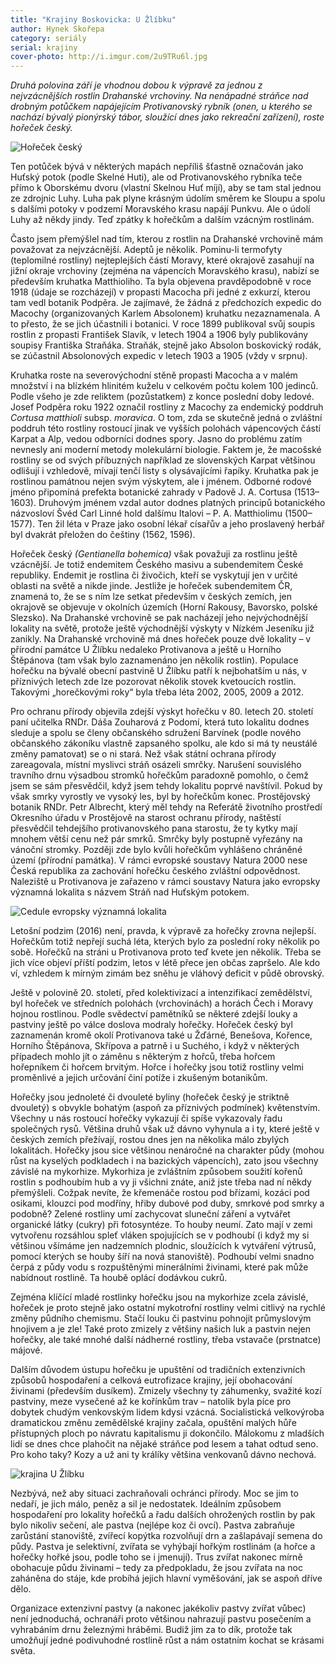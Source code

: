 ```yaml
---
title: "Krajiny Boskovicka: U Žlíbku"
author: Hynek Skořepa
category: seriály
serial: krajiny
cover-photo: http://i.imgur.com/2u9TRu6l.jpg
---
```


*Druhá polovina září je vhodnou dobou k výpravě za jednou z nejvzácnějších rostlin Drahanské vrchoviny. Na nenápadné stráňce nad drobným potůčkem napájejícím Protivanovský rybník (onen, u kterého se nachází bývalý pionýrský tábor, sloužící dnes jako rekreační zařízení), roste hořeček český.*

<img src="http://i.imgur.com/2u9TRu6.jpg" alt="Hořeček český" class="img-responsive img-popup" data-author="Drahomír Skořepa">

Ten potůček bývá v některých mapách nepříliš šťastně označován jako Huťský potok (podle Skelné Huti), ale od Protivanovského rybníka teče přímo k Oborskému dvoru (vlastní Skelnou Huť míjí), aby se tam stal jednou ze zdrojnic Luhy. Luha pak plyne krásným údolím směrem ke Sloupu a spolu s dalšími potoky v podzemí Moravského krasu napájí Punkvu. Ale o údolí Luhy až někdy jindy. Teď zpátky k hořečkům a dalším vzácným rostlinám. 

Často jsem přemýšlel nad tím, kterou z rostlin na Drahanské vrchovině mám považovat za nejvzácnější. Adeptů je několik. Pominu-li termofyty (teplomilné rostliny) nejteplejších částí Moravy, které okrajově zasahují na jižní okraje vrchoviny (zejména na vápencích Moravského krasu), nabízí se především kruhatka Matthioliho. Ta byla objevena pravděpodobně v roce 1918 (údaje se rozcházejí) v propasti Macocha při jedné z exkurzí, kterou tam vedl botanik Podpěra. Je zajímavé, že žádná z předchozích expedic do Macochy (organizovaných Karlem Absolonem) kruhatku nezaznamenala. A to přesto, že se jich účastnili i botanici. V roce 1899 publikoval svůj soupis rostlin z propasti František Slavík, v letech 1904 a 1906 byly publikovány soupisy Františka Straňáka. Straňák, stejně jako Absolon boskovický rodák, se zúčastnil Absolonových expedic v letech 1903 a 1905 (vždy v srpnu). 

Kruhatka roste na severovýchodní stěně propasti Macocha a v malém množství i na blízkém hlinitém kuželu v celkovém počtu kolem 100 jedinců. Podle všeho je zde reliktem (pozůstatkem) z konce poslední doby ledové. Josef Podpěra roku 1922 označil rostliny z Macochy za endemický poddruh *Cortusa matthioli* subsp. *moravica*. O tom, zda se skutečně jedná o zvláštní poddruh této rostliny rostoucí jinak ve vyšších polohách vápencových částí Karpat a Alp, vedou odborníci dodnes spory. Jasno do problému zatím nevnesly ani moderní metody molekulární biologie. Faktem je, že macošské rostliny se od svých příbuzných například ze slovenských Karpat většinou odlišují i vzhledově, mívají tenčí listy s olysávajícími řapíky. Kruhatka pak je rostlinou památnou nejen svým výskytem, ale i jménem. Odborné rodové jméno připomíná prefekta botanické zahrady v Padově J. A. Cortusa (1513–1603). Druhovým jménem vzdal autor dodnes platných principů botanického názvosloví Švéd Carl Linné hold dalšímu Italovi – P. A. Matthiolimu (1500–1577). Ten žil léta v Praze jako osobní lékař císařův a jeho proslavený herbář byl dvakrát přeložen do češtiny (1562, 1596).

Hořeček český *(Gentianella bohemica)* však považuji za rostlinu ještě vzácnější. Je totiž endemitem Českého masivu a subendemitem České republiky. Endemit je rostlina či živočich, kteří se vyskytují jen v určité oblasti na světě a nikde jinde. Jestliže je hořeček subendemitem ČR, znamená to, že se s ním lze setkat především v českých zemích, jen okrajově se objevuje v okolních územích (Horní Rakousy, Bavorsko, polské Slezsko). Na Drahanské vrchovině se pak nacházejí jeho nejvýchodnější lokality na světě, protože ještě východnější výskyty v Nízkém Jeseníku již zanikly. Na Drahanské vrchovině má dnes hořeček pouze dvě lokality – v přírodní památce U Žlíbku nedaleko Protivanova a ještě u Horního Štěpánova (tam však bylo zaznamenáno jen několik rostlin). Populace hořečku na bývalé obecní pastvině U Žlíbku patří k nejbohatším u nás, v příznivých letech zde lze pozorovat několik stovek kvetoucích rostlin. Takovými „horečkovými roky“ byla třeba léta 2002, 2005, 2009 a 2012.

Pro ochranu přírody objevila zdejší výskyt hořečku v 80. letech 20. století paní učitelka RNDr. Dáša Zouharová z Podomí, která tuto lokalitu dodnes sleduje a spolu se členy občanského sdružení Barvínek (podle nového občanského zákoníku vlastně zapsaného spolku, ale kdo si má ty neustálé změny pamatovat) se o ni stará. Než však státní ochrana přírody zareagovala, místní myslivci stráň osázeli smrčky. Narušení souvislého travního drnu výsadbou stromků hořečkům paradoxně pomohlo, o čemž jsem se sám přesvědčil, když jsem tehdy lokalitu poprvé navštívil. Pokud by však smrky vyrostly ve vysoký les, byl by hořečkům konec. Prostějovský botanik RNDr. Petr Albrecht, který měl tehdy na Referátě životního prostředí Okresního úřadu v Prostějově na starost ochranu přírody, naštěstí přesvědčil tehdejšího protivanovského pana starostu, že ty kytky mají mnohem větší cenu než pár smrků. Smrčky byly postupně vyřezány na vánoční stromky. Později zde bylo kvůli hořečkům vyhlášeno chráněné území (přírodní památka). V rámci evropské soustavy Natura 2000 nese Česká republika za zachování hořečku českého zvláštní odpovědnost. Naleziště u Protivanova je zařazeno v rámci soustavy Natura jako evropsky významná lokalita s názvem Stráň nad Huťským potokem.

<img src="http://i.imgur.com/awmLU9B.jpg" alt="Cedule evropsky významná lokalita" class="img-responsive img-popup" data-author="Drahomír Skořepa">

Letošní podzim (2016) není, pravda, k výpravě za hořečky zrovna nejlepší. Hořečkům totiž nepřejí suchá léta, kterých bylo za poslední roky několik po sobě. Hořečků na stráni u Protivanova proto teď kvete jen několik. Třeba se jich více objeví příští podzim, letos v létě přece jen občas zapršelo. Ale kdo ví, vzhledem k mírným zimám bez sněhu je vláhový deficit v půdě obrovský.

Ještě v polovině 20. století, před kolektivizací a intenzifikací zemědělství, byl hořeček ve středních polohách (vrchovinách) a horách Čech i Moravy hojnou rostlinou. Podle svědectví pamětníků se některé zdejší louky a pastviny ještě po válce doslova modraly hořečky. Hořeček český byl zaznamenán kromě okolí Protivanova také u Žďárné, Benešova, Kořence, Horního Štěpánova, Skřípova a patrně i u Suchého, i když v některých případech mohlo jít o záměnu s některým z hořců, třeba hořcem hořepníkem či hořcem brvitým. Hořce i hořečky jsou totiž rostliny velmi proměnlivé a jejich určování činí potíže i zkušeným botanikům.

Hořečky jsou jednoleté či dvouleté byliny (hořeček český je striktně dvouletý) s obvykle bohatým (aspoň za příznivých podmínek) květenstvím. Všechny u nás rostoucí hořečky vykazují či spíše vykazovaly řadu společných rysů. Většina druhů však už dávno vyhynula a i ty, které ještě v českých zemích přežívají, rostou dnes jen na několika málo zbylých lokalitách. Hořečky jsou sice většinou nenáročné na charakter půdy (mohou růst na kyselých podkladech i na bazických vápencích), zato jsou všechny závislé na mykorhize. Mykorhiza je zvláštním způsobem soužití kořenů rostlin s podhoubím hub a vy ji všichni znáte, aniž jste třeba nad ní někdy přemýšleli. Cožpak nevíte, že křemenáče rostou pod břízami, kozáci pod osikami, klouzci pod modříny, hřiby dubové pod duby, smrkové pod smrky a podobně? Zelené rostliny umí zachycovat sluneční záření a vytvářet organické látky (cukry) při fotosyntéze. To houby neumí. Zato mají v zemi vytvořenu rozsáhlou spleť vláken spojujících se v podhoubí (i když my si většinou všímáme jen nadzemních plodnic, sloužících k vytváření výtrusů, pomocí kterých se houby šíří na nová stanoviště). Podhoubí velmi snadno čerpá z půdy vodu s rozpuštěnými minerálními živinami, které pak může nabídnout rostlině. Ta houbě oplácí dodávkou cukrů.

Zejména klíčící mladé rostlinky hořečku jsou na mykorhize zcela závislé, hořeček je proto stejně jako ostatní mykotrofní rostliny velmi citlivý na rychlé změny půdního chemismu. Stačí louku či pastvinu pohnojit průmyslovým hnojivem a je zle! Také proto zmizely z většiny našich luk a pastvin nejen hořečky, ale také mnohé další nádherné rostliny, třeba vstavače (prstnatce) májové.

Dalším důvodem ústupu hořečku je upuštění od tradičních extenzivních způsobů hospodaření a celková eutrofizace krajiny, její obohacování živinami (především dusíkem). Zmizely všechny ty záhumenky, svažité kozí pastviny, meze vysečené až ke kořínkům trav – natolik byla píce pro dobytek chudým venkovským lidem kdysi vzácná. Socialistická velkovýroba dramatickou změnu zemědělské krajiny začala, opuštění malých hůře přístupných ploch po návratu kapitalismu ji dokončilo. Málokomu z mladších lidí se dnes chce plahočit na nějaké stráňce pod lesem a tahat odtud seno. Pro koho taky? Kozy a už ani ty králíky většina venkovanů dávno nechová.

<img src="http://i.imgur.com/5pTRb8T.jpg" alt="krajina U Žlíbku" class="img-responsive img-popup" data-author="Drahomír Skořepa">

Nezbývá, než aby situaci zachraňovali ochránci přírody. Moc se jim to nedaří, je jich málo, peněz a sil je nedostatek. Ideálním způsobem hospodaření pro lokality hořečků a řadu dalších ohrožených rostlin by pak bylo nikoliv sečení, ale pastva (nejlépe koz či ovcí). Pastva zabraňuje zarůstání stanoviště, zvířecí kopýtka rozvolňují drn a zašlapávají semena do půdy. Pastva je selektivní, zvířata se vyhýbají hořkým rostlinám (a hořce a hořečky hořké jsou, podle toho se i jmenují). Trus zvířat nakonec mírně obohacuje půdu živinami – tedy za předpokladu, že jsou zvířata na noc zaháněna do stáje, kde probíhá jejich hlavní vyměšování, jak se aspoň dříve dělo.

Organizace extenzivní pastvy (a nakonec jakékoliv pastvy zvířat vůbec) není jednoduchá, ochranáři proto většinou nahrazují pastvu posečením a vyhrabáním drnu železnými hráběmi. Budiž jim za to dík, protože tak umožňují jedné podivuhodné rostlině růst a nám ostatním kochat se krásami světa.
